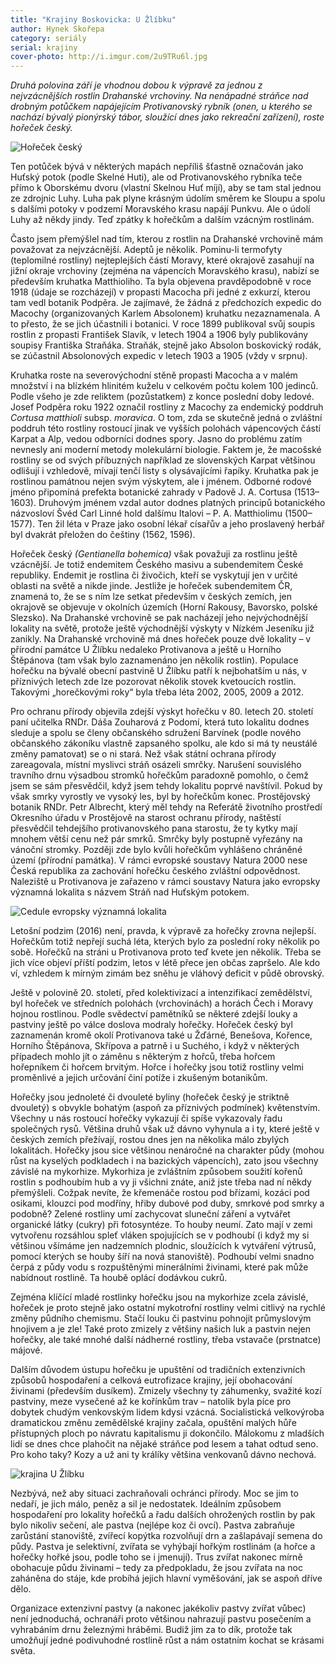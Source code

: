 ```yaml
---
title: "Krajiny Boskovicka: U Žlíbku"
author: Hynek Skořepa
category: seriály
serial: krajiny
cover-photo: http://i.imgur.com/2u9TRu6l.jpg
---
```


*Druhá polovina září je vhodnou dobou k výpravě za jednou z nejvzácnějších rostlin Drahanské vrchoviny. Na nenápadné stráňce nad drobným potůčkem napájejícím Protivanovský rybník (onen, u kterého se nachází bývalý pionýrský tábor, sloužící dnes jako rekreační zařízení), roste hořeček český.*

<img src="http://i.imgur.com/2u9TRu6.jpg" alt="Hořeček český" class="img-responsive img-popup" data-author="Drahomír Skořepa">

Ten potůček bývá v některých mapách nepříliš šťastně označován jako Huťský potok (podle Skelné Huti), ale od Protivanovského rybníka teče přímo k Oborskému dvoru (vlastní Skelnou Huť míjí), aby se tam stal jednou ze zdrojnic Luhy. Luha pak plyne krásným údolím směrem ke Sloupu a spolu s dalšími potoky v podzemí Moravského krasu napájí Punkvu. Ale o údolí Luhy až někdy jindy. Teď zpátky k hořečkům a dalším vzácným rostlinám. 

Často jsem přemýšlel nad tím, kterou z rostlin na Drahanské vrchovině mám považovat za nejvzácnější. Adeptů je několik. Pominu-li termofyty (teplomilné rostliny) nejteplejších částí Moravy, které okrajově zasahují na jižní okraje vrchoviny (zejména na vápencích Moravského krasu), nabízí se především kruhatka Matthioliho. Ta byla objevena pravděpodobně v roce 1918 (údaje se rozcházejí) v propasti Macocha při jedné z exkurzí, kterou tam vedl botanik Podpěra. Je zajímavé, že žádná z předchozích expedic do Macochy (organizovaných Karlem Absolonem) kruhatku nezaznamenala. A to přesto, že se jich účastnili i botanici. V roce 1899 publikoval svůj soupis rostlin z propasti František Slavík, v letech 1904 a 1906 byly publikovány soupisy Františka Straňáka. Straňák, stejně jako Absolon boskovický rodák, se zúčastnil Absolonových expedic v letech 1903 a 1905 (vždy v srpnu). 

Kruhatka roste na severovýchodní stěně propasti Macocha a v malém množství i na blízkém hlinitém kuželu v celkovém počtu kolem 100 jedinců. Podle všeho je zde reliktem (pozůstatkem) z konce poslední doby ledové. Josef Podpěra roku 1922 označil rostliny z Macochy za endemický poddruh *Cortusa matthioli* subsp. *moravica*. O tom, zda se skutečně jedná o zvláštní poddruh této rostliny rostoucí jinak ve vyšších polohách vápencových částí Karpat a Alp, vedou odborníci dodnes spory. Jasno do problému zatím nevnesly ani moderní metody molekulární biologie. Faktem je, že macošské rostliny se od svých příbuzných například ze slovenských Karpat většinou odlišují i vzhledově, mívají tenčí listy s olysávajícími řapíky. Kruhatka pak je rostlinou památnou nejen svým výskytem, ale i jménem. Odborné rodové jméno připomíná prefekta botanické zahrady v Padově J. A. Cortusa (1513–1603). Druhovým jménem vzdal autor dodnes platných principů botanického názvosloví Švéd Carl Linné hold dalšímu Italovi – P. A. Matthiolimu (1500–1577). Ten žil léta v Praze jako osobní lékař císařův a jeho proslavený herbář byl dvakrát přeložen do češtiny (1562, 1596).

Hořeček český *(Gentianella bohemica)* však považuji za rostlinu ještě vzácnější. Je totiž endemitem Českého masivu a subendemitem České republiky. Endemit je rostlina či živočich, kteří se vyskytují jen v určité oblasti na světě a nikde jinde. Jestliže je hořeček subendemitem ČR, znamená to, že se s ním lze setkat především v českých zemích, jen okrajově se objevuje v okolních územích (Horní Rakousy, Bavorsko, polské Slezsko). Na Drahanské vrchovině se pak nacházejí jeho nejvýchodnější lokality na světě, protože ještě východnější výskyty v Nízkém Jeseníku již zanikly. Na Drahanské vrchovině má dnes hořeček pouze dvě lokality – v přírodní památce U Žlíbku nedaleko Protivanova a ještě u Horního Štěpánova (tam však bylo zaznamenáno jen několik rostlin). Populace hořečku na bývalé obecní pastvině U Žlíbku patří k nejbohatším u nás, v příznivých letech zde lze pozorovat několik stovek kvetoucích rostlin. Takovými „horečkovými roky“ byla třeba léta 2002, 2005, 2009 a 2012.

Pro ochranu přírody objevila zdejší výskyt hořečku v 80. letech 20. století paní učitelka RNDr. Dáša Zouharová z Podomí, která tuto lokalitu dodnes sleduje a spolu se členy občanského sdružení Barvínek (podle nového občanského zákoníku vlastně zapsaného spolku, ale kdo si má ty neustálé změny pamatovat) se o ni stará. Než však státní ochrana přírody zareagovala, místní myslivci stráň osázeli smrčky. Narušení souvislého travního drnu výsadbou stromků hořečkům paradoxně pomohlo, o čemž jsem se sám přesvědčil, když jsem tehdy lokalitu poprvé navštívil. Pokud by však smrky vyrostly ve vysoký les, byl by hořečkům konec. Prostějovský botanik RNDr. Petr Albrecht, který měl tehdy na Referátě životního prostředí Okresního úřadu v Prostějově na starost ochranu přírody, naštěstí přesvědčil tehdejšího protivanovského pana starostu, že ty kytky mají mnohem větší cenu než pár smrků. Smrčky byly postupně vyřezány na vánoční stromky. Později zde bylo kvůli hořečkům vyhlášeno chráněné území (přírodní památka). V rámci evropské soustavy Natura 2000 nese Česká republika za zachování hořečku českého zvláštní odpovědnost. Naleziště u Protivanova je zařazeno v rámci soustavy Natura jako evropsky významná lokalita s názvem Stráň nad Huťským potokem.

<img src="http://i.imgur.com/awmLU9B.jpg" alt="Cedule evropsky významná lokalita" class="img-responsive img-popup" data-author="Drahomír Skořepa">

Letošní podzim (2016) není, pravda, k výpravě za hořečky zrovna nejlepší. Hořečkům totiž nepřejí suchá léta, kterých bylo za poslední roky několik po sobě. Hořečků na stráni u Protivanova proto teď kvete jen několik. Třeba se jich více objeví příští podzim, letos v létě přece jen občas zapršelo. Ale kdo ví, vzhledem k mírným zimám bez sněhu je vláhový deficit v půdě obrovský.

Ještě v polovině 20. století, před kolektivizací a intenzifikací zemědělství, byl hořeček ve středních polohách (vrchovinách) a horách Čech i Moravy hojnou rostlinou. Podle svědectví pamětníků se některé zdejší louky a pastviny ještě po válce doslova modraly hořečky. Hořeček český byl zaznamenán kromě okolí Protivanova také u Žďárné, Benešova, Kořence, Horního Štěpánova, Skřípova a patrně i u Suchého, i když v některých případech mohlo jít o záměnu s některým z hořců, třeba hořcem hořepníkem či hořcem brvitým. Hořce i hořečky jsou totiž rostliny velmi proměnlivé a jejich určování činí potíže i zkušeným botanikům.

Hořečky jsou jednoleté či dvouleté byliny (hořeček český je striktně dvouletý) s obvykle bohatým (aspoň za příznivých podmínek) květenstvím. Všechny u nás rostoucí hořečky vykazují či spíše vykazovaly řadu společných rysů. Většina druhů však už dávno vyhynula a i ty, které ještě v českých zemích přežívají, rostou dnes jen na několika málo zbylých lokalitách. Hořečky jsou sice většinou nenáročné na charakter půdy (mohou růst na kyselých podkladech i na bazických vápencích), zato jsou všechny závislé na mykorhize. Mykorhiza je zvláštním způsobem soužití kořenů rostlin s podhoubím hub a vy ji všichni znáte, aniž jste třeba nad ní někdy přemýšleli. Cožpak nevíte, že křemenáče rostou pod břízami, kozáci pod osikami, klouzci pod modříny, hřiby dubové pod duby, smrkové pod smrky a podobně? Zelené rostliny umí zachycovat sluneční záření a vytvářet organické látky (cukry) při fotosyntéze. To houby neumí. Zato mají v zemi vytvořenu rozsáhlou spleť vláken spojujících se v podhoubí (i když my si většinou všímáme jen nadzemních plodnic, sloužících k vytváření výtrusů, pomocí kterých se houby šíří na nová stanoviště). Podhoubí velmi snadno čerpá z půdy vodu s rozpuštěnými minerálními živinami, které pak může nabídnout rostlině. Ta houbě oplácí dodávkou cukrů.

Zejména klíčící mladé rostlinky hořečku jsou na mykorhize zcela závislé, hořeček je proto stejně jako ostatní mykotrofní rostliny velmi citlivý na rychlé změny půdního chemismu. Stačí louku či pastvinu pohnojit průmyslovým hnojivem a je zle! Také proto zmizely z většiny našich luk a pastvin nejen hořečky, ale také mnohé další nádherné rostliny, třeba vstavače (prstnatce) májové.

Dalším důvodem ústupu hořečku je upuštění od tradičních extenzivních způsobů hospodaření a celková eutrofizace krajiny, její obohacování živinami (především dusíkem). Zmizely všechny ty záhumenky, svažité kozí pastviny, meze vysečené až ke kořínkům trav – natolik byla píce pro dobytek chudým venkovským lidem kdysi vzácná. Socialistická velkovýroba dramatickou změnu zemědělské krajiny začala, opuštění malých hůře přístupných ploch po návratu kapitalismu ji dokončilo. Málokomu z mladších lidí se dnes chce plahočit na nějaké stráňce pod lesem a tahat odtud seno. Pro koho taky? Kozy a už ani ty králíky většina venkovanů dávno nechová.

<img src="http://i.imgur.com/5pTRb8T.jpg" alt="krajina U Žlíbku" class="img-responsive img-popup" data-author="Drahomír Skořepa">

Nezbývá, než aby situaci zachraňovali ochránci přírody. Moc se jim to nedaří, je jich málo, peněz a sil je nedostatek. Ideálním způsobem hospodaření pro lokality hořečků a řadu dalších ohrožených rostlin by pak bylo nikoliv sečení, ale pastva (nejlépe koz či ovcí). Pastva zabraňuje zarůstání stanoviště, zvířecí kopýtka rozvolňují drn a zašlapávají semena do půdy. Pastva je selektivní, zvířata se vyhýbají hořkým rostlinám (a hořce a hořečky hořké jsou, podle toho se i jmenují). Trus zvířat nakonec mírně obohacuje půdu živinami – tedy za předpokladu, že jsou zvířata na noc zaháněna do stáje, kde probíhá jejich hlavní vyměšování, jak se aspoň dříve dělo.

Organizace extenzivní pastvy (a nakonec jakékoliv pastvy zvířat vůbec) není jednoduchá, ochranáři proto většinou nahrazují pastvu posečením a vyhrabáním drnu železnými hráběmi. Budiž jim za to dík, protože tak umožňují jedné podivuhodné rostlině růst a nám ostatním kochat se krásami světa.
